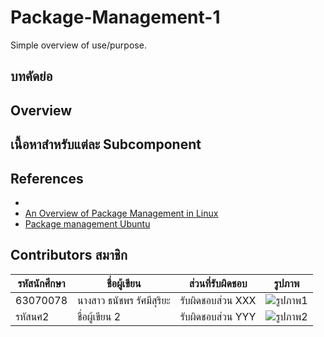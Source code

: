 # Package-Management-1

Simple overview of use/purpose.
## บทคัดย่อ

## Overview

## เนื้อหาสำหรับแต่ละ Subcomponent

## References

* []()
* [An Overview of Package Management in Linux](https://www.linode.com/docs/guides/linux-package-management-overview/)
* [Package management Ubuntu](https://ubuntu.com/server/docs/package-management)

## Contributors สมาชิก 

| รหัสนักศึกษา    | ชื่อผู้เขียน     | ส่วนที่รับผิดชอบ  | รูปภาพ |
|------------|---------------|------------------|---------|
| 63070078   | นางสาว ธนัชพร รัศมีสุริยะ  | รับผิดชอบส่วน XXX | ![รูปภาพ1](link-to-image1) |
| รหัสนศ2   | ชื่อผู้เขียน 2  | รับผิดชอบส่วน YYY | ![รูปภาพ2](link-to-image2) |

